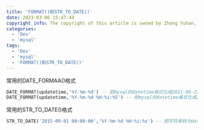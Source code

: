 ```yaml
---
title: 'FORMAT()和STR_TO_DATE()'
date: 2023-03-06 15:47:44
copyright_info: The copyright of this article is owned by Zhang Yuhan, and it follows the CC BY-NC-SA 4.0 agreement. For reprinting, please attach the original source link and this statement
categories: 
  - 'Dev'
  - 'mysql'
tags: 
  - 'Dev'
  - 'mysql'
  - 'FORMAT()和STR_TO_DATE()'
---
```

常用的DATE_FORMAA()格式
```sql
DATE_FORMAT(updatetime,'%Y-%m-%d') -- 把mysql的datetime格式化成2021-09-23的字符串格式
DATE_FORMAT(updatetime,'%Y-%m-%d %H:%i:%S') -- 把mysql的datetime格式化成2021-09-07 09:30:37的字符串格式
```

常用的STR_TO_DATE()格式
```sql
STR_TO_DATE('2015-09-01 00:00:00','%Y-%m-%d %H:%i:%s') -- 把字符串转为datetimeg
```
